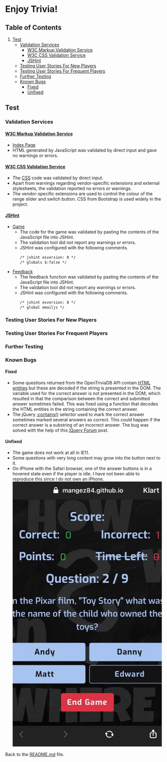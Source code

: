 # Enjoy Trivia!

## Table of Contents

1. [Test](#test)
    - [Validation Services](#validation-services)
        - [W3C Markup Validation Service](#w3c-markup-validation-service)
        - [W3C CSS Validation Service](#w3c-css-validation-service)
        - [JSHint](#jshint)
    - [Testing User Stories For New Players](#testing-user-stories-for-new-players)
    - [Testing User Stories For Frequent Players](#testing-user-stories-for-frequent-players)
    - [Further Testing](#further-testing)
    - [Known Bugs](#known-bugs)
        - [Fixed](#fixed)
        - [Unfixed](#unfixed)

## Test

### Validation Services

#### [W3C Markup Validation Service](https://validator.w3.org/)

- [Index Page](https://validator.w3.org/nu/?doc=https%3A%2F%2Fmangez84.github.io%2Fenjoytrivia%2F)
- HTML generated by JavaScript was validated by direct input and gave no warnings or errors.

#### [W3C CSS Validation Service](https://jigsaw.w3.org/css-validator/)

- The [CSS](assets/css/style.css) code was validated by direct input.
- Apart from warnings regarding vendor-specific extensions and external stylesheets, the validation reported no errors or warnings.
- The vendor-specific extensions are used to control the colour of the range slider and switch button. CSS from Bootstrap is used widely in the project. 

#### [JSHint](https://jshint.com/)

- [Game](assets/js/enjoytrivia-game.js)
    - The code for the game was validated by pasting the contents of the JavaScript file into JSHint.
    - The validation tool did not report any warnings or errors.
    - JSHint was configured with the following comments.
        ```
        /* jshint esversion: 8 */ 
        /* globals $:false */
        ```
- [Feedback](assets/js/enjoytrivia-feedback.js)
    - The feedback function was validated by pasting the contents of the JavaScript file into JSHint.
    - The validation tool did not report any warnings or errors.
    - JSHint was configured with the following comments.
        ```
        /* jshint esversion: 8 */ 
        /* global emailjs */
        ```

### Testing User Stories For New Players

### Testing User Stories For Frequent Players

### Further Testing

### Known Bugs

#### Fixed

- Some questions returned from the OpenTriviaDB API contain [HTML entities](https://www.w3schools.com/html/html_entities.asp) but these are decoded if the string is presented in the DOM. The variable used for the correct answer is not presented in the DOM, which resulted in that the comparison between the correct and submitted answer sometimes failed. This was fixed using a function that decodes the HTML entities in the string containing the correct answer.
- The jQuery [:contains()](https://api.jquery.com/contains-selector/) selector used to mark the correct answer sometimes marked several answers as correct. This could happen if the correct answer is a substring of an incorrect answer. The bug was solved with the help of this [jQuery Forum](https://forum.jquery.com/topic/contains-but-i-want-exact-how) post.

#### Unfixed

- The game does not work at all in IE11.
- Some questions with very long content may grow into the button next to it.
- On iPhone with the Safari browser, one of the answer buttons is in a hovered state even if the player is idle. I have not been able to reproduce this since I do not own an iPhone. ![iPhone](assets/images/iphone.jpg)

Back to the [README.md](README.md) file.